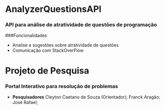 # AnalyzerQuestionsAPI
### API para análise de atratividade de questões de programação

###Funcionalidades
- Analise e sugestões sobre atratividade de questões
- Comunicação com StackOverFlow

# Projeto de Pesquisa
### Portal Interativo para resolução de problemas
* <b>Pesquisadores</b>
Cleyton Caetano de Souza (Orientador); 
 Franck Aragão; 
 José Rafael; 





